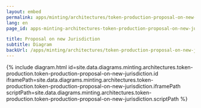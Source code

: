 ```yaml
---
layout: embed
permalink: apps/minting/architectures/token-production-proposal-on-new-jurisdiction/diagram
lang: en
page_id: apps-minting-architectures-token-production-proposal-on-new-jurisdiction-diagram

title: Proposal on new Jurisdiction
subtitle: Diagram
backUrl: /apps/minting/architectures/token-production-proposal-on-new-jurisdiction
---
```

{% include diagram.html id=site.data.diagrams.minting.architectures.token-production.token-production-proposal-on-new-jurisdiction.id iframePath=site.data.diagrams.minting.architectures.token-production.token-production-proposal-on-new-jurisdiction.iframePath scriptPath=site.data.diagrams.minting.architectures.token-production.token-production-proposal-on-new-jurisdiction.scriptPath %}